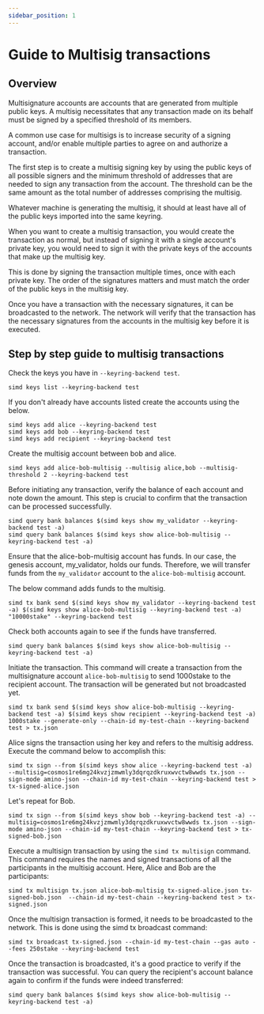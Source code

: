 ```yaml
---
sidebar_position: 1
---
```


# Guide to Multisig transactions

## Overview

Multisignature accounts are accounts that are generated from multiple public keys. A multisig necessitates that any transaction made on its behalf must be signed by a specified threshold of its members.

A common use case for multisigs is to increase security of a signing account, and/or enable multiple parties to agree on and authorize a transaction.

The first step is to create a multisig signing key by using the public keys of all possible signers and the minimum threshold of addresses that are needed to sign any transaction from the account. The threshold can be the same amount as the total number of addresses comprising the multisig.

Whatever machine is generating the multisig, it should at least have all of the public keys imported into the same keyring.

When you want to create a multisig transaction, you would create the transaction as normal, but instead of signing it with a single account's private key, you would need to sign it with the private keys of the accounts that make up the multisig key.

This is done by signing the transaction multiple times, once with each private key. The order of the signatures matters and must match the order of the public keys in the multisig key.

Once you have a transaction with the necessary signatures, it can be broadcasted to the network. The network will verify that the transaction has the necessary signatures from the accounts in the multisig key before it is executed.

## Step by step guide to multisig transactions

Check the keys you have in `--keyring-backend test`.

```shell
simd keys list --keyring-backend test
````

If you don't already have accounts listed create the accounts using the below.
```shell
simd keys add alice --keyring-backend test
simd keys add bob --keyring-backend test
simd keys add recipient --keyring-backend test
```

Create the multisig account between bob and alice.
```shell 
simd keys add alice-bob-multisig --multisig alice,bob --multisig-threshold 2 --keyring-backend test
```

Before initiating any transaction, verify the balance of each account and note down the amount. This step is crucial to confirm that the transaction can be processed successfully.
```shell
simd query bank balances $(simd keys show my_validator --keyring-backend test -a)
simd query bank balances $(simd keys show alice-bob-multisig --keyring-backend test -a)
```

Ensure that the alice-bob-multisig account has funds. In our case, the genesis account, my_validator, holds our funds. Therefore, we will transfer funds from the `my_validator` account to the `alice-bob-multisig` account.

The below command adds funds to the multisig.
```shell
simd tx bank send $(simd keys show my_validator --keyring-backend test -a) $(simd keys show alice-bob-multisig --keyring-backend test -a) "10000stake" --keyring-backend test
```

Check both accounts again to see if the funds have transferred.
```shell
simd query bank balances $(simd keys show alice-bob-multisig --keyring-backend test -a)
```

Initiate the transaction. This command will create a transaction from the multisignature account `alice-bob-multisig` to send 1000stake to the recipient account. The transaction will be generated but not broadcasted yet.
```shell
simd tx bank send $(simd keys show alice-bob-multisig --keyring-backend test -a) $(simd keys show recipient --keyring-backend test -a) 1000stake --generate-only --chain-id my-test-chain --keyring-backend test > tx.json
```

Alice signs the transaction using her key and refers to the multisig address. Execute the command below to accomplish this:
```shell
simd tx sign --from $(simd keys show alice --keyring-backend test -a) --multisig=cosmos1re6mg24kvzjzmwmly3dqrqzdkruxwvctw8wwds tx.json --sign-mode amino-json --chain-id my-test-chain --keyring-backend test > tx-signed-alice.json
```

Let's repeat for Bob.
```shell 
simd tx sign --from $(simd keys show bob --keyring-backend test -a) --multisig=cosmos1re6mg24kvzjzmwmly3dqrqzdkruxwvctw8wwds tx.json --sign-mode amino-json --chain-id my-test-chain --keyring-backend test > tx-signed-bob.json
```

Execute a multisign transaction by using the `simd tx multisign` command. This command requires the names and signed transactions of all the participants in the multisig account. Here, Alice and Bob are the participants:
```shell
simd tx multisign tx.json alice-bob-multisig tx-signed-alice.json tx-signed-bob.json  --chain-id my-test-chain --keyring-backend test > tx-signed.json
```

Once the multisign transaction is formed, it needs to be broadcasted to the network. This is done using the simd tx broadcast command:
```shell
simd tx broadcast tx-signed.json --chain-id my-test-chain --gas auto --fees 250stake --keyring-backend test
```

Once the transaction is broadcasted, it's a good practice to verify if the transaction was successful. You can query the recipient's account balance again to confirm if the funds were indeed transferred:
```shell
simd query bank balances $(simd keys show alice-bob-multisig --keyring-backend test -a)
```
